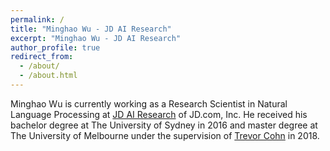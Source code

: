 ```yaml
---
permalink: /
title: "Minghao Wu - JD AI Research"
excerpt: "Minghao Wu - JD AI Research"
author_profile: true
redirect_from: 
  - /about/
  - /about.html
---
```


Minghao Wu is currently working as a Research Scientist in Natural Language Processing at [JD AI Research](http://air.jd.com/index.html) of JD.com, Inc. He received his bachelor degree at The University of Sydney in 2016 and master degree at The University of Melbourne under the supervision of [Trevor Cohn](http://people.eng.unimelb.edu.au/tcohn/) in 2018.